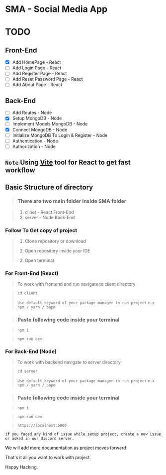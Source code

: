 # SMA - Social Media App

# TODO

## Front-End
- [x] Add HomePage - React
- [ ] Add Login Page - React
- [ ] Add Register Page - React
- [ ] Add Reset Password Page - React
- [ ] Add About Page - React

## Back-End
- [ ] Add Routes - Node
- [x] Setup MongoDB - Node
- [ ] Implement Models MongoDB - Node
- [x] Connect MongoDB - Node
- [ ] Initialize MongoDB To Login & Register - Node
- [ ] Authentication - Node
- [ ] Authorization - Node

## ```Note``` Using <a href="https://vitejs.dev/">Vite</a> tool for React to get fast workflow

## Basic Structure of directory

> ### There are two main folder inside **SMA** folder

> 1. clinet - React Front-End
> 2. server - Node Back-End

### Follow To Get copy of project

> 1. Clone repository or download
>
> 2. Open repository inside your IDE
>
> 3. Open terminal

### For Front-End (React)
> To work with frontend and run navigate to client directory

> ``` 
> cd client
> ```
> `Use default keyword of your package manager to run project` `e.x npm / yarn / pnpm`

> ### Paste following code inside your terminal

> ``` 
> npm i 
> ```

> ```
> npm run dev
> ```

### For Back-End (Node)
> To work with backend navigate to server directory

> ``` 
> cd server
> ```
> `Use default keyword of your package manager to run project` `e.x npm / yarn / pnpm`

> ### Paste following code inside your terminal

> ``` 
> npm i 
> ```

> ```
> npm run dev
> ```

> ```
> https://localhost:5000
> ```

`if you faced any kind of issue while setup project, create a new issue or asked in our discord server.`

We will add more documentation as project moves forward

That's it all you want to work with project.

Happy Hacking.

